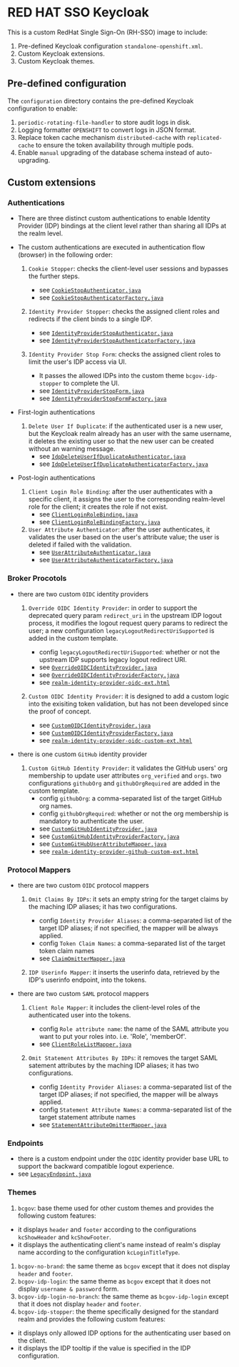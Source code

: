 # RED HAT SSO Keycloak

This is a custom RedHat Single Sign-On (RH-SSO) image to include:

1. Pre-defined Keycloak configuration `standalone-openshift.xml`.
1. Custom Keycloak extensions.
1. Custom Keycloak themes.

## Pre-defined configuration

The `configuration` directory contains the pre-defined Keycloak configuration to enable:

1. `periodic-rotating-file-handler` to store audit logs in disk.
1. Logging formatter `OPENSHIFT` to convert logs in JSON format.
1. Replace token cache mechanism `distributed-cache` with `replicated-cache` to ensure the token availability through multiple pods.
1. Enable `manual` upgrading of the database schema instead of auto-upgrading.

## Custom extensions

### Authentications

- There are three distinct custom authentications to enable Identity Provider (IDP) bindings at the client level rather than sharing all IDPs at the realm level.
- The custom authentications are executed in authentication flow (browser) in the following order:

  1. `Cookie Stopper`: checks the client-level user sessions and bypasses the further steps.

     - see [`CookieStopAuthenticator.java`](./extensions-7.6/services/src/main/java/com/github/bcgov/keycloak/authenticators/CookieStopAuthenticator.java)
     - see [`CookieStopAuthenticatorFactory.java`](./extensions-7.6/services/src/main/java/com/github/bcgov/keycloak/authenticators/CookieStopAuthenticatorFactory.java)

  1. `Identity Provider Stopper`: checks the assigned client roles and redirects if the client binds to a single IDP.
     - see [`IdentityProviderStopAuthenticator.java`](./extensions-7.6/services/src/main/java/com/github/bcgov/keycloak/authenticators/IdentityProviderStopAuthenticator.java)
     - see [`IdentityProviderStopAuthenticatorFactory.java`](./extensions-7.6/services/src/main/java/com/github/bcgov/keycloak/authenticators/IdentityProviderStopAuthenticatorFactory.java)
  1. `Identity Provider Stop Form`: checks the assigned client roles to limit the user's IDP access via UI.
     - It passes the allowed IDPs into the custom theme `bcgov-idp-stopper` to complete the UI.
     - see [`IdentityProviderStopForm.java`](./extensions-7.6/services/src/main/java/com/github/bcgov/keycloak/authenticators/browser/IdentityProviderStopForm.java)
     - see [`IdentityProviderStopFormFactory.java`](./extensions-7.6/services/src/main/java/com/github/bcgov/keycloak/authenticators/browser/IdentityProviderStopFormFactory.java)

- First-login authentications

  1. `Delete User If Duplicate`: if the authenticated user is a new user, but the Keycloak realm already has an user with the same username, it deletes the existing user so that the new user can be created without an warning message.
     - see [`IdpDeleteUserIfDuplicateAuthenticator.java`](./extensions-7.6/services/src/main/java/com/github/bcgov/keycloak/authenticators/broker/IdpDeleteUserIfDuplicateAuthenticator.java)
     - see [`IdpDeleteUserIfDuplicateAuthenticatorFactory.java`](./extensions-7.6/services/src/main/java/com/github/bcgov/keycloak/authenticators/broker/IdpDeleteUserIfDuplicateAuthenticatorFactory.java)

- Post-login authentications
  1. `Client Login Role Binding`: after the user authenticates with a specific client, it assigns the user to the corresponding realm-level role for the client; it creates the role if not exist.
     - see [`ClientLoginRoleBinding.java`](./extensions-7.6/services/src/main/java/com/github/bcgov/keycloak/authenticators/ClientLoginRoleBinding.java)
     - see [`ClientLoginRoleBindingFactory.java`](./extensions-7.6/services/src/main/java/com/github/bcgov/keycloak/authenticators/ClientLoginRoleBindingFactory.java)
  1. `User Attribute Authenticator`: after the user authenticates, it validates the user based on the user's attribute value; the user is deleted if failed with the validation.
     - see [`UserAttributeAuthenticator.java`](./extensions-7.6/services/src/main/java/com/github/bcgov/keycloak/authenticators/UserAttributeAuthenticator.java)
     - see [`UserAttributeAuthenticatorFactory.java`](./extensions-7.6/services/src/main/java/com/github/bcgov/keycloak/authenticators/UserAttributeAuthenticatorFactory.java)

### Broker Procotols

- there are two custom `OIDC` identity providers

  1. `Override OIDC Identity Provider`: in order to support the deprecated query param `redirect_uri` in the upstream IDP logout process, it modifies the logout request query params to redirect the user; a new configuration `legacyLogoutRedirectUriSupported` is added in the custom template.

     - config `legacyLogoutRedirectUriSupported`: whether or not the upstream IDP supports legacy logout redirect URI.
     - see [`OverrideOIDCIdentityProvider.java`](./extensions-7.6/services/src/main/java/com/github/bcgov/keycloak/broker/oidc/OverrideOIDCIdentityProvider.java)
     - see [`OverrideOIDCIdentityProviderFactory.java`](./extensions-7.6/services/src/main/java/com/github/bcgov/keycloak/broker/oidc/OverrideOIDCIdentityProviderFactory.java)
     - see [`realm-identity-provider-oidc-ext.html`](./extensions-7.6/themes/src/main/resources/theme/base/admin/resources/partials/realm-identity-provider-oidc-ext.html)

  1. `Custom OIDC Identity Provider`: it is designed to add a custom logic into the exisiting token validation, but has not been developed since the proof of concept.
     - see [`CustomOIDCIdentityProvider.java`](./extensions-7.6/services/src/main/java/com/github/bcgov/keycloak/broker/oidc/CustomOIDCIdentityProvider.java)
     - see [`CustomOIDCIdentityProviderFactory.java`](./extensions-7.6/services/src/main/java/com/github/bcgov/keycloak/broker/oidc/CustomOIDCIdentityProviderFactory.java)
     - see [`realm-identity-provider-oidc-custom-ext.html`](./extensions-7.6/themes/src/main/resources/theme/base/admin/resources/partials/realm-identity-provider-oidc-custom-ext.html)

- there is one custom `GitHub` identity provider

  1. `Custom GitHub Identity Provider`: it validates the GitHub users' org membership to update user attributes `org_verified` and `orgs`. two configurations `githubOrg` and `githubOrgRequired` are added in the custom template.
     - config `githubOrg`: a comma-separated list of the target GitHub org names.
     - config `githubOrgRequired`: whether or not the org membership is mandatory to authenticate the user.
     - see [`CustomGitHubIdentityProvider.java`](./extensions-7.6/services/src/main/java/com/github/bcgov/keycloak/social/github/CustomGitHubIdentityProvider.java)
     - see [`CustomGitHubIdentityProviderFactory.java`](./extensions-7.6/services/src/main/java/com/github/bcgov/keycloak/social/github/CustomGitHubIdentityProviderFactory.java)
     - see [`CustomGitHubUserAttributeMapper.java`](./extensions-7.6/services/src/main/java/com/github/bcgov/keycloak/social/github/CustomGitHubUserAttributeMapper.java)
     - see [`realm-identity-provider-github-custom-ext.html`](./extensions-7.6/themes/src/main/resources/theme/base/admin/resources/partials/realm-identity-provider-github-custom-ext.html)

### Protocol Mappers

- there are two custom `OIDC` protocol mappers

  1. `Omit Claims By IDPs`: it sets an empty string for the target claims by the maching IDP aliases; it has two configurations.

     - config `Identity Provider Aliases`: a comma-separated list of the target IDP aliases; if not specified, the mapper will be always applied.
     - config `Token Claim Names`: a comma-separated list of the target token claim names
     - see [`ClaimOmitterMapper.java`](./extensions-7.6/services/src/main/java/com/github/bcgov/keycloak/protocol/oidc/mappers/ClaimOmitterMapper.java)

  1. `IDP Userinfo Mapper`: it inserts the userinfo data, retrieved by the IDP's userinfo endpoint, into the tokens.

- there are two custom `SAML` protocol mappers

  1. `Client Role Mapper`: it includes the client-level roles of the authenticated user into the tokens.

     - config `Role attribute name`: the name of the SAML attribute you want to put your roles into. i.e. 'Role', 'memberOf'.
     - see [`ClientRoleListMapper.java`](./extensions-7.6/services/src/main/java/com/github/bcgov/keycloak/protocol/saml/mappers/ClientRoleListMapper.java)

  1. `Omit Statement Attributes By IDPs`: it removes the target SAML satement attributes by the maching IDP aliases; it has two configurations.

     - config `Identity Provider Aliases`: a comma-separated list of the target IDP aliases; if not specified, the mapper will be always applied.
     - config `Statement Attribute Names`: a comma-separated list of the target statement attribute names
     - see [`StatementAttributeOmitterMapper.java`](./extensions-7.6/services/src/main/java/com/github/bcgov/keycloak/protocol/saml/mappers/StatementAttributeOmitterMapper.java)

### Endpoints

- there is a custom endpoint under the `OIDC` identity provider base URL to support the backward compatible logout experience.
- see [`LegacyEndpoint.java`](./extensions-7.6/services/src/main/java/com/github/bcgov/keycloak/protocol/oidc/ext/endpoints/LegacyEndpoint.java)

### Themes

1. `bcgov`: base theme used for other custom themes and provides the following custom features:

- it displays `header` and `footer` according to the configurations `kcShowHeader` and `kcShowFooter`.
- it displays the authenticating client's name instead of realm's display name according to the configuration `kcLoginTitleType`.

1. `bcgov-no-brand`: the same theme as `bcgov` except that it does not display `header` and `footer`.
1. `bcgov-idp-login`: the same theme as `bcgov` except that it does not display `username & password` form.
1. `bcgov-idp-login-no-branch`: the same theme as `bcgov-idp-login` except that it does not display `header` and `footer`.
1. `bcgov-idp-stopper`: the theme specifically designed for the standard realm and provides the following custom features:

- it displays only allowed IDP options for the authenticating user based on the client.
- it displays the IDP tooltip if the value is specified in the IDP configuration.
